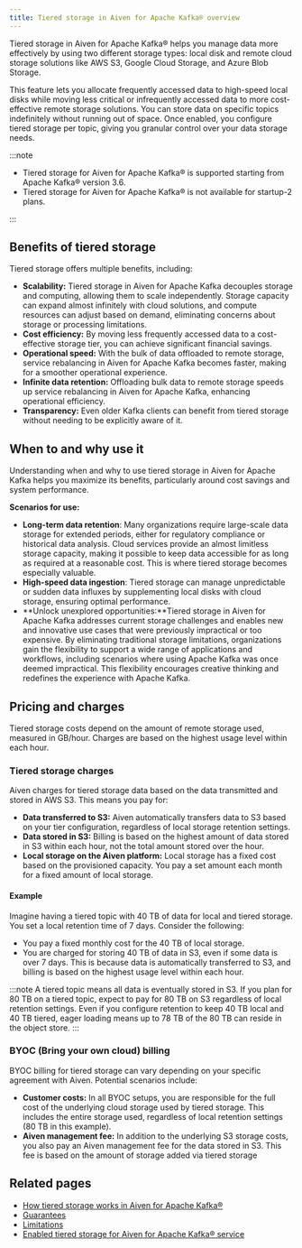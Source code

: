 ```yaml
---
title: Tiered storage in Aiven for Apache Kafka® overview
---
```


Tiered storage in Aiven for Apache Kafka® helps you manage data more effectively by using two different storage types: local disk and remote cloud storage solutions like AWS S3, Google Cloud Storage, and Azure Blob Storage.

This feature lets you allocate frequently accessed data to high-speed local disks while
moving less critical or infrequently accessed data to more cost-effective remote storage
solutions. You can store data on specific topics indefinitely without running out of
space. Once enabled, you configure tiered storage per topic, giving you granular
control over your data storage needs.

:::note

-  Tiered storage for Aiven for Apache Kafka® is supported starting
   from Apache Kafka® version 3.6.
-  Tiered storage for Aiven for Apache Kafka® is not available for
   startup-2 plans.

:::

## Benefits of tiered storage

Tiered storage offers multiple benefits, including:

- **Scalability:** Tiered storage in Aiven for Apache Kafka decouples storage and
  computing, allowing them to scale independently. Storage capacity can expand almost
  infinitely with cloud solutions, and compute resources can adjust based on demand,
  eliminating concerns about storage or processing limitations.
- **Cost efficiency:** By moving less frequently accessed data to a
  cost-effective storage tier, you can achieve significant financial
  savings.
- **Operational speed:** With the bulk of data offloaded to remote
  storage, service rebalancing in Aiven for Apache Kafka becomes
  faster, making for a smoother operational experience.
- **Infinite data retention:** Offloading bulk data to remote storage speeds up service
  rebalancing in Aiven for Apache Kafka, enhancing operational efficiency.
- **Transparency:** Even older Kafka clients can benefit from tiered
  storage without needing to be explicitly aware of it.

## When to and why use it

Understanding when and why to use tiered storage in Aiven for Apache
Kafka helps you maximize its benefits, particularly around cost
savings and system performance.

**Scenarios for use:**

- **Long-term data retention**: Many organizations require large-scale
  data storage for extended periods, either for regulatory compliance
  or historical data analysis. Cloud services provide an almost
  limitless storage capacity, making it possible to keep data
  accessible for as long as required at a reasonable cost. This is
  where tiered storage becomes especially valuable.
- **High-speed data ingestion**: Tiered storage can manage unpredictable or sudden data
  influxes by supplementing local disks with cloud storage, ensuring optimal performance.
- **Unlock unexplored opportunities:**Tiered storage in Aiven for Apache Kafka addresses
  current storage challenges and enables new and innovative use cases that were
  previously impractical or too expensive. By eliminating traditional storage
  limitations, organizations gain the flexibility to support a wide range of
  applications and workflows, including scenarios where using Apache Kafka was once
  deemed impractical. This flexibility encourages creative thinking and redefines the
  experience with Apache Kafka.

## Pricing and charges

Tiered storage costs depend on the amount of remote storage used, measured in GB/hour.
Charges are based on the highest usage level within each hour.

### Tiered storage charges

Aiven charges for tiered storage data based on the data transmitted and stored in
AWS S3. This means you pay for:

- **Data transferred to S3:** Aiven automatically transfers data to S3 based on your
  tier configuration, regardless of local storage retention settings.
- **Data stored in S3:** Billing is based on the highest amount of data stored in S3
  within each hour, not the total amount stored over the hour.
- **Local storage on the Aiven platform:** Local storage has a fixed cost based on the
  provisioned capacity. You pay a set amount each month for a fixed amount of
  local storage.

#### Example

Imagine having a tiered topic with 40 TB of data for local and tiered storage. You set a
local retention time of 7 days. Consider the following:

- You pay a fixed monthly cost for the 40 TB of local storage.
- You are charged for storing 40 TB of data in S3, even if some data is over 7 days.
  This is because data is automatically transferred to S3, and billing is based on the
  highest usage level within each hour.

:::note
A tiered topic means all data is eventually stored in S3. If you plan for 80 TB on a
tiered topic, expect to pay for 80 TB on S3 regardless of local retention settings. Even
if you configure retention to keep 40 TB local and 40 TB tiered, eager loading means up
to 78 TB of the 80 TB can reside in the object store.
:::

### BYOC (Bring your own cloud) billing

BYOC billing for tiered storage can vary depending on your specific agreement
with Aiven. Potential scenarios include:

- **Customer costs:** In all BYOC setups, you are responsible for the full
  cost of the underlying cloud storage used by tiered storage. This includes the
  entire storage used, regardless of local retention settings (80 TB in this example).
- **Aiven management fee:** In addition to the underlying S3 storage costs, you also pay
  an Aiven management fee for the data stored in S3. This fee is based on the amount of
  storage added via tiered storage

## Related pages

-   [How tiered storage works in Aiven for Apache Kafka®](/docs/products/kafka/concepts/tiered-storage-how-it-works)
-   [Guarantees](/docs/products/kafka/concepts/tiered-storage-guarantees)
-   [Limitations](/docs/products/kafka/concepts/tiered-storage-limitations)
-   [Enabled tiered storage for Aiven for Apache Kafka® service](/docs/products/kafka/howto/enable-kafka-tiered-storage)
